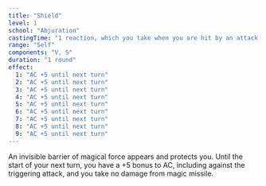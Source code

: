 ```yaml
---
title: "Shield"
level: 1
school: "Abjuration"
castingTime: "1 reaction, which you take when you are hit by an attack or targeted by the magic missile spell"
range: "Self"
components: "V, S"
duration: "1 round"
effect:
  1: "AC +5 until next turn"
  2: "AC +5 until next turn"
  3: "AC +5 until next turn"
  4: "AC +5 until next turn"
  5: "AC +5 until next turn"
  6: "AC +5 until next turn"
  7: "AC +5 until next turn"
  8: "AC +5 until next turn"
  9: "AC +5 until next turn"
---
```


An invisible barrier of magical force appears and protects you. Until the start of your next turn, you have a +5 bonus to AC, including against the triggering attack, and you take no damage from magic missile.